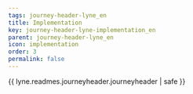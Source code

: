 ```yaml
---
tags: journey-header-lyne_en
title: Implementation
key: journey-header-lyne-implementation_en
parent: journey-header-lyne_en
icon: implementation
order: 3
permalink: false  
---
```

{{ lyne.readmes.journeyheader.journeyheader | safe }}


